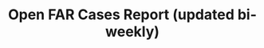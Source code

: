 ---
title: "Open FAR Cases Report (updated bi-weekly)"
description: "This agency provides an updated bi-weekly report of open Federal Acquisition Regulation (FAR) cases. Visit the site and click open cases for the latest bi-weekly PDF report. "
url-link: "https://www.acq.osd.mil/dpap/dars/far_case_status.html"
type: "HTML"
gov-only: "false"
is-external: "true"
publication-date: "August 01, 2023"
reading-time: "5"
resource-type: "Report"
filter: "p-filter"
audience: "contracts-acquisitions"
branded-offerings: "acquisition-policy-it-category"
---